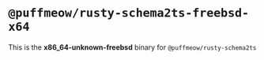 # `@puffmeow/rusty-schema2ts-freebsd-x64`

This is the **x86_64-unknown-freebsd** binary for `@puffmeow/rusty-schema2ts`
